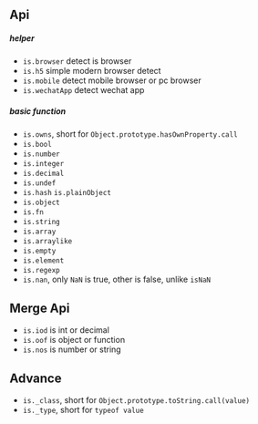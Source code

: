 Api
---

##### helper

- `is.browser` detect is browser
- `is.h5` simple modern browser detect
- `is.mobile` detect mobile browser or pc browser
- `is.wechatApp` detect wechat app

##### basic function

- `is.owns`, short for `Object.prototype.hasOwnProperty.call`
- `is.bool`
- `is.number`
- `is.integer`
- `is.decimal`
- `is.undef`
- `is.hash` `is.plainObject`
- `is.object`
- `is.fn`
- `is.string`
- `is.array`
- `is.arraylike`
- `is.empty`
- `is.element`
- `is.regexp`
- `is.nan`, only `NaN` is true, other is false, unlike `isNaN`


Merge Api
---

- `is.iod` is int or decimal
- `is.oof` is object or function
- `is.nos` is number or string


Advance
---

- `is._class`, short for `Object.prototype.toString.call(value)`
- `is._type`, short for `typeof value`
